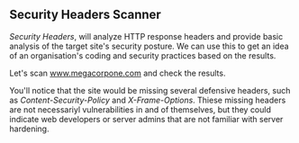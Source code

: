 ## Security Headers Scanner

_Security Headers_, will analyze HTTP response headers and provide basic analysis of the target site's security posture. We can use this to get an idea of an organisation's coding and security practices based on the results.

Let's scan www.megacorpone.com and check the results.

You'll notice that the site would be missing several defensive headers, such as _Content-Security-Policy_ and _X-Frame-Options_. Thiese missing headers are not necessariyl vulnerabilities in and of themselves, but they could indicate web developers or server admins that are not familiar with server hardening.

